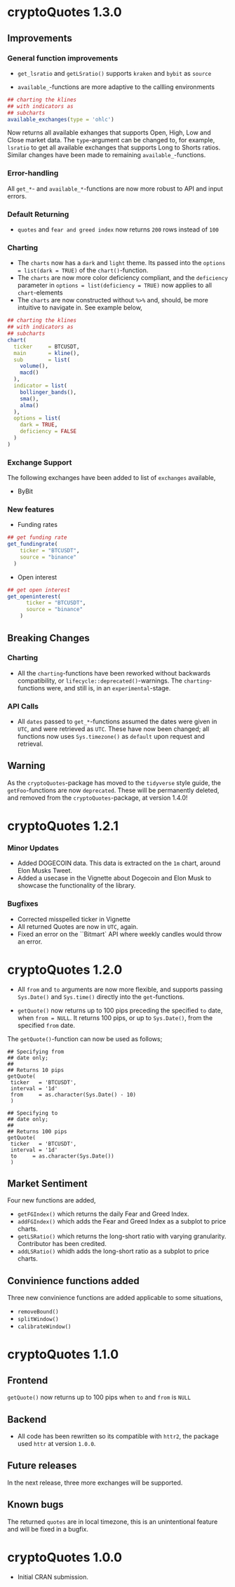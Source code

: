 # cryptoQuotes 1.3.0

## Improvements

### General function improvements

* `get_lsratio` and `getLSratio()` supports `kraken` and `bybit` as `source`

* `available_`-functions are more adaptive to the callling environments

```R
## charting the klines
## with indicators as
## subcharts
available_exchanges(type = 'ohlc')
```

Now returns all available exhanges that supports Open, High, Low and Close market data. The `type`-argument can be changed to, for example, `lsratio` to get
all available exchanges that supports Long to Shorts ratios. Similar changes have been made to remaining `available_`-functions.

### Error-handling

All `get_*`- and `available_*`-functions are now more robust to API and input errors.

### Default Returning

* `quotes` and `fear and greed index` now returns `200` rows instead of `100`

### Charting

* The `charts` now has a `dark` and `light` theme. Its passed into the `options = list(dark = TRUE)` of the `chart()`-function.
* The `charts` are now more color deficiency compliant, and the `deficiency` parameter in `options = list(deficiency = TRUE)` now applies to all `chart`-elements
* The `charts` are now constructed without `%>%` and, should, be more intuitive to navigate in. See example below,

```R
## charting the klines
## with indicators as
## subcharts
chart(
  ticker     = BTCUSDT,
  main       = kline(),
  sub        = list(
    volume(),
    macd()
  ),
  indicator = list(
    bollinger_bands(),
    sma(),
    alma()
  ),
  options = list(
    dark = TRUE,
    deficiency = FALSE
  )
)
```

### Exchange Support

The following exchanges have been added to list of `exchanges` available,

* ByBit

### New features

* Funding rates

```R
## get funding rate
get_fundingrate(
    ticker = "BTCUSDT",
    source = "binance"
  )
```

* Open interest

```R
## get open interest
get_openinterest(
      ticker = "BTCUSDT",
      source = "binance"
    )
```


## Breaking Changes

### Charting

* All the `charting`-functions have been reworked without backwards compatibility, or `lifecycle::deprecated()`-warnings. The `charting`-functions were, and still is, in an `experimental`-stage.

### API Calls

* All `dates` passed to `get_*`-functions assumed the dates were given in `UTC`, and were retrieved as `UTC`. These have now been changed; all functions now uses `Sys.timezone()` as `default` upon request and retrieval.

## Warning

As the `cryptoQuotes`-package has moved to the `tidyverse` style guide, the `getFoo`-functions are now `deprecated`. These will be permanently deleted, and removed from the `cryptoQuotes`-package, at version 1.4.0!


# cryptoQuotes 1.2.1

### Minor Updates

* Added DOGECOIN data. This data is extracted on the `1m` chart, around Elon Musks Tweet.
* Added a usecase in the Vignette about Dogecoin and Elon Musk to showcase the functionality of the library.

### Bugfixes

* Corrected misspelled ticker in Vignette 
* All returned Quotes are now in `UTC`, again.
* Fixed an error on the ``Bitmart` API where weekly candles would throw an error.

# cryptoQuotes 1.2.0

* All `from` and `to` arguments are now more flexible, and supports passing `Sys.Date()` and `Sys.time()` directly into the `get`-functions.

* `getQuote()` now returns up to 100 pips preceding the specified `to` date, when `from = NULL`. It returns 100 pips, or up to `Sys.Date()`, from the specified `from` date.

The `getQuote()`-function can now be used as follows;

```
## Specifying from
## date only;
##
## Returns 10 pips
getQuote(
 ticker   = 'BTCUSDT',
 interval = '1d'
 from     = as.character(Sys.Date() - 10)
 )
```

```
## Specifying to
## date only;
##
## Returns 100 pips
getQuote(
 ticker   = 'BTCUSDT',
 interval = '1d'
 to     = as.character(Sys.Date())
 )
```

## Market Sentiment

Four new functions are added,

* `getFGIndex()` which returns the daily Fear and Greed Index.
* `addFGIndex()` which adds the Fear and Greed Index as a subplot to price charts.
* `getLSRatio()` which returns the long-short ratio with varying granularity. Contributor has been credited.
* `addLSRatio()` whidh adds the long-short ratio as a subplot to price charts.

## Convinience functions added

Three new convinience functions are added applicable to some situations,

* `removeBound()`
* `splitWindow()`
* `calibrateWindow()`

# cryptoQuotes 1.1.0

## Frontend

`getQuote()` now returns up to 100 pips when `to` and `from` is `NULL`

## Backend

* All code has been rewritten so its compatible with `httr2`, the package used `httr` at version `1.0.0`.

## Future releases

In the next release, three more exchanges will be supported. 

## Known bugs

The returned `quotes` are in local timezone, this is an unintentional feature and will be fixed in a bugfix.


# cryptoQuotes 1.0.0

* Initial CRAN submission.
